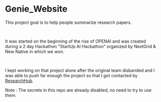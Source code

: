 # Genie_Website

This project goal is to help people summarize research papers. 

<br/>

It was started on the beginning of the rise of OPENAI and was created during a 2 day Hackathon "StartUp AI Hackathon" organized by NextGrid & New Native in which we won. 

<br/>

I kept working on that project alone after the original team disbanded and I was able to push far enough the project so that I got contacted by [ResearchHub](https://www.researchhub.com/).

Note : The secrets in this repo are already disabled, no need to try to use them. 
